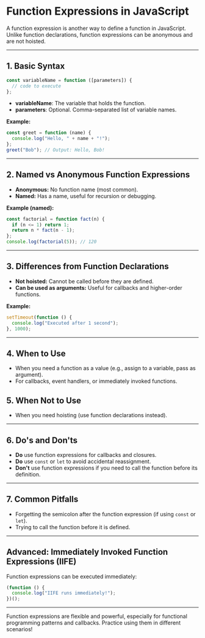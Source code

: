 # Function Expressions in JavaScript

A function expression is another way to define a function in JavaScript. Unlike function declarations, function expressions can be anonymous and are not hoisted.

---

## 1. Basic Syntax

```js
const variableName = function ([parameters]) {
  // code to execute
};
```

- **variableName**: The variable that holds the function.
- **parameters**: Optional. Comma-separated list of variable names.

**Example:**

```js
const greet = function (name) {
  console.log("Hello, " + name + "!");
};
greet("Bob"); // Output: Hello, Bob!
```

---

## 2. Named vs Anonymous Function Expressions

- **Anonymous:** No function name (most common).
- **Named:** Has a name, useful for recursion or debugging.

**Example (named):**

```js
const factorial = function fact(n) {
  if (n <= 1) return 1;
  return n * fact(n - 1);
};
console.log(factorial(5)); // 120
```

---

## 3. Differences from Function Declarations

- **Not hoisted:** Cannot be called before they are defined.
- **Can be used as arguments:** Useful for callbacks and higher-order functions.

**Example:**

```js
setTimeout(function () {
  console.log("Executed after 1 second");
}, 1000);
```

---

## 4. When to Use

- When you need a function as a value (e.g., assign to a variable, pass as argument).
- For callbacks, event handlers, or immediately invoked functions.

## 5. When Not to Use

- When you need hoisting (use function declarations instead).

---

## 6. Do's and Don'ts

- **Do** use function expressions for callbacks and closures.
- **Do** use `const` or `let` to avoid accidental reassignment.
- **Don't** use function expressions if you need to call the function before its definition.

---

## 7. Common Pitfalls

- Forgetting the semicolon after the function expression (if using `const` or `let`).
- Trying to call the function before it is defined.

---

## Advanced: Immediately Invoked Function Expressions (IIFE)

Function expressions can be executed immediately:

```js
(function () {
  console.log("IIFE runs immediately!");
})();
```

---

Function expressions are flexible and powerful, especially for functional programming patterns and callbacks. Practice using them in different scenarios!
